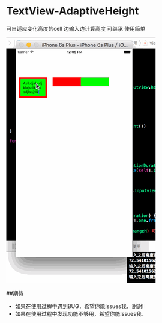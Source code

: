 # TextView-AdaptiveHeight
可自适应变化高度的cell 边输入边计算高度 可继承 使用简单

![CarouselView in action](Untitled.gif)

##期待
* 如果在使用过程中遇到BUG，希望你能Issues我，谢谢!
* 如果在使用过程中发现功能不够用，希望你能Issues我.